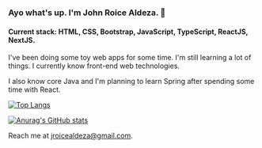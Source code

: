 ### Ayo what's up. I'm John Roice Aldeza. :boy:

#### Current stack: HTML, CSS, Bootstrap, JavaScript, TypeScript, ReactJS, NextJS. 

I've been doing some toy web apps for some time. I'm still learning a lot of things. I currently know front-end web technologies.

I also know core Java and I'm planning to learn Spring after spending some time with React.

[![Top Langs](https://github-readme-stats.vercel.app/api/top-langs/?username=roiceee&theme=radical&layout=compact&exclude_repo=Memory-Game,WeatherApp)](https://github.com/anuraghazra/github-readme-stats)

[![Anurag's GitHub stats](https://github-readme-stats.vercel.app/api?username=roiceee&theme=radical)](https://github.com/anuraghazra/github-readme-stats)

Reach me at jroicealdeza@gmail.com.

<!---
roiceee/roiceee is a ✨ special ✨ repository because its `README.md` (this file) appears on your GitHub profile.
You can click the Preview link to take a look at your changes.
--->
